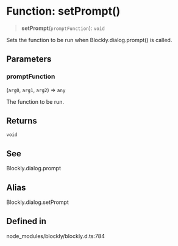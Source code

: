 # Function: setPrompt()

> **setPrompt**(`promptFunction`): `void`

Sets the function to be run when Blockly.dialog.prompt() is called.

## Parameters

### promptFunction

(`arg0`, `arg1`, `arg2`) => `any`

The
function to be run.

## Returns

`void`

## See

Blockly.dialog.prompt

## Alias

Blockly.dialog.setPrompt

## Defined in

node_modules/blockly/blockly.d.ts:784

